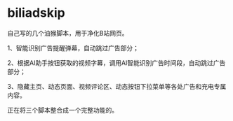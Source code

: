 # biliadskip

自己写的几个油猴脚本，用于净化B站网页。

1、智能识别广告提醒弹幕，自动跳过广告部分；

2、根据AI助手按钮获取的视频字幕，调用AI智能识别广告时间段，自动跳过广告部分；

3、隐藏主页、动态页面、视频评论区、动态按钮下拉菜单等各处广告和充电专属内容。

正在将三个脚本整合成一个完整功能的。
